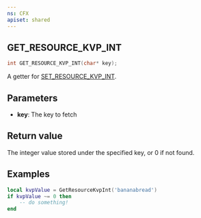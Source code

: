 ```yaml
---
ns: CFX
apiset: shared
---
```

## GET_RESOURCE_KVP_INT

```c
int GET_RESOURCE_KVP_INT(char* key);
```

A getter for [SET_RESOURCE_KVP_INT](#_0x6A2B1E8).

## Parameters
* **key**: The key to fetch

## Return value
The integer value stored under the specified key, or 0 if not found.

## Examples

```lua
local kvpValue = GetResourceKvpInt('bananabread') 
if kvpValue ~= 0 then
	-- do something!
end
```
